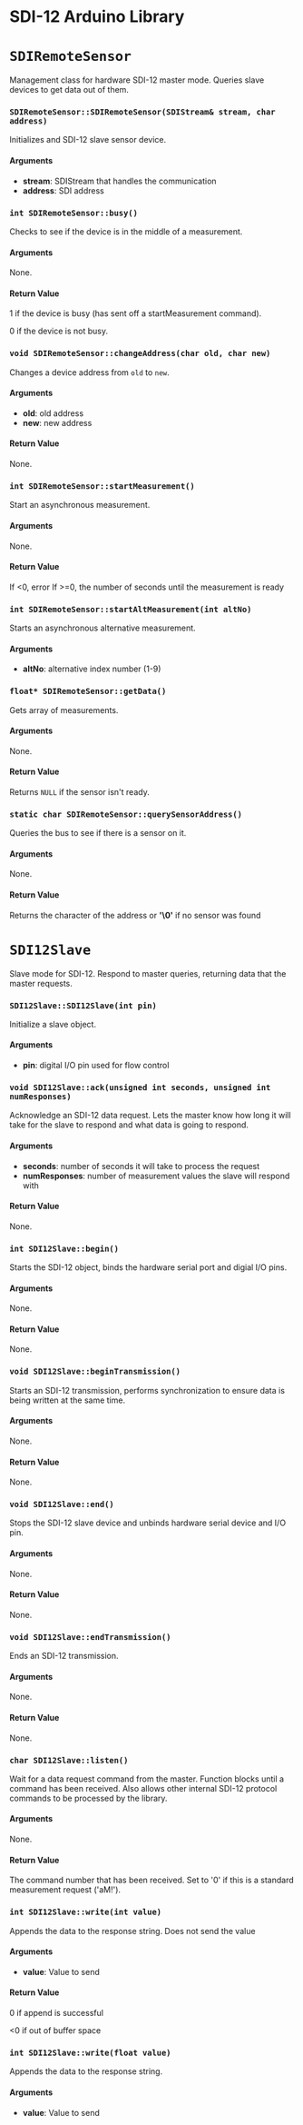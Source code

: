 # SDI-12 Arduino Library

# `SDIRemoteSensor`
Management class for hardware SDI-12 master mode.  Queries slave devices to get
data out of them.

### `SDIRemoteSensor::SDIRemoteSensor(SDIStream& stream, char address)`
Initializes and SDI-12 slave sensor device.

#### Arguments
  * **stream**: SDIStream that handles the communication
  * **address**: SDI address

### `int SDIRemoteSensor::busy()`
Checks to see if the device is in the middle of a measurement.

#### Arguments
None.

#### Return Value
1 if the device is busy (has sent off a startMeasurement command).

0 if the device is not busy.


### `void SDIRemoteSensor::changeAddress(char old, char new)`
Changes a device address from `old` to `new`.

#### Arguments
  * **old**: old address
  * **new**: new address

#### Return Value
None.



### `int SDIRemoteSensor::startMeasurement()`
Start an asynchronous measurement.

#### Arguments
None.

#### Return Value
If <0, error
If >=0, the number of seconds until the measurement is ready

### `int SDIRemoteSensor::startAltMeasurement(int altNo)`
Starts an asynchronous alternative measurement.

#### Arguments
  * **altNo**: alternative index number (1-9)

### `float* SDIRemoteSensor::getData()`
Gets array of measurements.

#### Arguments
None.

#### Return Value
Returns `NULL` if the sensor isn't ready.



### `static char SDIRemoteSensor::querySensorAddress()`
Queries the bus to see if there is a sensor on it.

#### Arguments
None.

#### Return Value
Returns the character of the address or **'\0'** if no sensor was found




# `SDI12Slave`
Slave mode for SDI-12.  Respond to master queries, returning data that the master requests.

### `SDI12Slave::SDI12Slave(int pin)`
Initialize a slave object.

#### Arguments
  * **pin**: digital I/O pin used for flow control


### `void SDI12Slave::ack(unsigned int seconds, unsigned int numResponses)`
Acknowledge an SDI-12 data request.  Lets the master know how long it will take
for the slave to respond and what data is going to respond.

#### Arguments
  * **seconds**: number of seconds it will take to process the request
  * **numResponses**: number of measurement values the slave will respond with

#### Return Value
None.


### `int SDI12Slave::begin()`
Starts the SDI-12 object, binds the hardware serial port and digial I/O pins.

#### Arguments
None.

#### Return Value
None.


### `void SDI12Slave::beginTransmission()`
Starts an SDI-12 transmission, performs synchronization to ensure data is being
written at the same time.

#### Arguments
None.

#### Return Value
None.


### `void SDI12Slave::end()`
Stops the SDI-12 slave device and unbinds hardware serial device and I/O pin.

#### Arguments
None.

#### Return Value
None.


### `void SDI12Slave::endTransmission()`
Ends an SDI-12 transmission.

#### Arguments
None.

#### Return Value
None.


### `char SDI12Slave::listen()`
Wait for a data request command from the master.  Function blocks until a command
has been received.  Also allows other internal SDI-12 protocol commands to be
processed by the library.

#### Arguments
None.

#### Return Value
The command number that has been received.  Set to '0' if this is a standard
measurement request ('aM!').


### `int SDI12Slave::write(int value)`
Appends the data to the response string.  Does not send the value

#### Arguments
  * **value**: Value to send

#### Return Value
0 if append is successful

<0 if out of buffer space


### `int SDI12Slave::write(float value)`
Appends the data to the response string.

#### Arguments
  * **value**: Value to send

